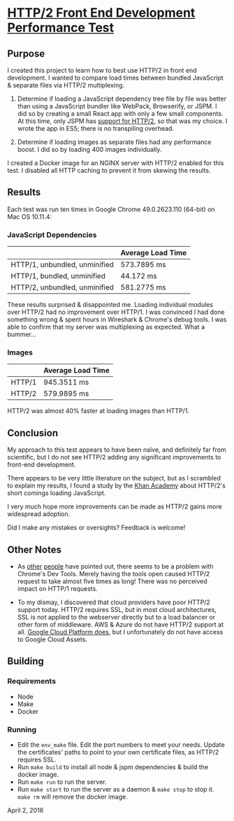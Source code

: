 # [HTTP/2 Front End Development Performance Test](https://github.com/mgreystone/test-http2)

## Purpose

I created this project to learn how to best use HTTP/2 in front end development. I wanted to compare load times between bundled JavaScript & separate files via HTTP/2 multiplexing.

1. Determine if loading a JavaScript dependency tree file by file was better than using a JavaScript bundler like WebPack, Browserify, or JSPM. I did so by creating a small React app with only a few small components. At this time, only JSPM has [support for HTTP/2](http://jspm.io/docs/production-workflows.html#creating-a-dependency-cache), so that was my choice. I wrote the app in ES5; there is no transpiling overhead.

1. Determine if loading images as separate files had any performance boost. I did so by loading 400 images individually.

I created a Docker image for an NGINX server with HTTP/2 enabled for this test. I disabled all HTTP caching to prevent it from skewing the results.

## Results

Each test was run ten times in Google Chrome 49.0.2623.110 (64-bit) on Mac OS 10.11.4:

### JavaScript Dependencies

|                               | Average Load Time |
|-------------------------------|-------------------|
| HTTP/1, unbundled, unminified | 573.7895 ms       |
| HTTP/1, bundled, unminified   | 44.172  ms        |
| HTTP/2, unbundled, unminified | 581.2775 ms       |

These results surprised & disappointed me. Loading individual modules over HTTP/2 had no improvement over HTTP/1. I was convinced I had done something wrong & spent hours in Wireshark & Chrome's debug tools. I was able to confirm that my server was multiplexing as expected. What a bummer...

### Images

|        | Average Load Time |
|--------|-------------------|
| HTTP/1 | 945.3511 ms       |
| HTTP/2 | 579.9895 ms       |

HTTP/2 was almost 40% faster at loading images than HTTP/1.

## Conclusion

My approach to this test appears to have been naïve, and definitely far from scientific, but I do not see HTTP/2 adding any significant improvements to front-end development.

There appears to be very little literature on the subject, but as I scrambled to explain my results, I found a study by the [Khan Academy](http://engineering.khanacademy.org/posts/js-packaging-http2.htm) about HTTP/2's short comings loading JavaScript. 

I very much hope more improvements can be made as HTTP/2 gains more widespread adoption.

Did I make any mistakes or oversights? Feedback is welcome!

## Other Notes

* As [other](https://github.com/jspm/jspm-cli/issues/872) [people](https://github.com/JonahBraun/jspm-perf-test) have pointed out, there seems to be a problem with Chrome's Dev Tools. Merely having the tools open caused HTTP/2 request to take almost five times as long! There was no perceived impact on HTTP/1 requests.

* To my dismay, I discovered that cloud providers have poor HTTP/2 support today. HTTP/2 requires SSL, but in most cloud architectures, SSL is not applied to the webserver directly but to a load balancer or other form of middleware. AWS & Azure do not have HTTP/2 support at all. [Google Cloud Platform does](https://cloud.google.com/compute/docs/load-balancing/http/), but I unfortunately do not have access to Google Cloud Assets.

## Building

### Requirements

* Node
* Make
* Docker

### Running

* Edit the `env_make` file. Edit the port numbers to meet your needs. Update the certificates' paths to point to your own certificate files, as HTTP/2 requires SSL.
* Run `make build` to install all node & jspm dependencies & build the docker image.
* Run `make run` to run the server.
* Run `make start` to run the server as a daemon & `make stop` to stop it. `make rm` will remove the docker image.


April 2, 2016
